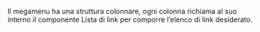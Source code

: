 Il megamenu ha una struttura colonnare, ogni colonna richiama al suo interno il componente Lista di link per comporre l’elenco di link desiderato.